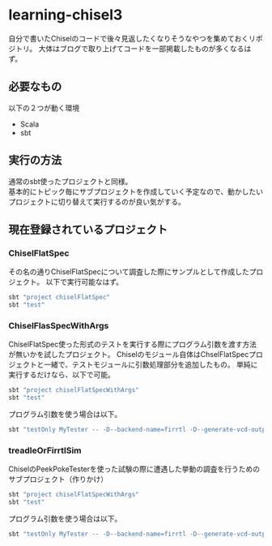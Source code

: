 # learning-chisel3

自分で書いたChiselのコードで後々見返したくなりそうなやつを集めておくリポジトリ。
大体はブログで取り上げてコードを一部掲載したものが多くなるはず。

## 必要なもの

以下の２つが動く環境

- Scala
- sbt

## 実行の方法

通常のsbt使ったプロジェクトと同様。<br>
基本的にトピック毎にサブプロジェクトを作成していく予定なので、動かしたいプロジェクトに切り替えて実行するのが良い気がする。

## 現在登録されているプロジェクト

### ChiselFlatSpec
その名の通りChiselFlatSpecについて調査した際にサンプルとして作成したプロジェクト。
以下で実行可能なはず。

```bash
sbt "project chiselFlatSpec"
sbt "test"
```

### ChiselFlasSpecWithArgs
ChiselFlatSpec使った形式のテストを実行する際にプログラム引数を渡す方法が無いかを試したプロジェクト。
Chiselのモジュール自体はChselFlatSpecプロジェクトと一緒で、テストモジュールに引数処理部分を追加したもの。
単純に実行するだけなら、以下で可能。

```bash
sbt "project chiselFlatSpecWithArgs"
sbt "test"
```

プログラム引数を使う場合は以下。

```bash
sbt "testOnly MyTester -- -D--backend-name=firrtl -D--generate-vcd-output=on -D--is-verbose=true"
```

### treadleOrFirrtlSim

ChiselのPeekPokeTesterを使った試験の際に遭遇した挙動の調査を行うためのサブプロジェクト（作りかけ）

```bash
sbt "project chiselFlatSpecWithArgs"
sbt "test"
```

プログラム引数を使う場合は以下。

```bash
sbt "testOnly MyTester -- -D--backend-name=firrtl -D--generate-vcd-output=on -D--is-verbose=true"
```


